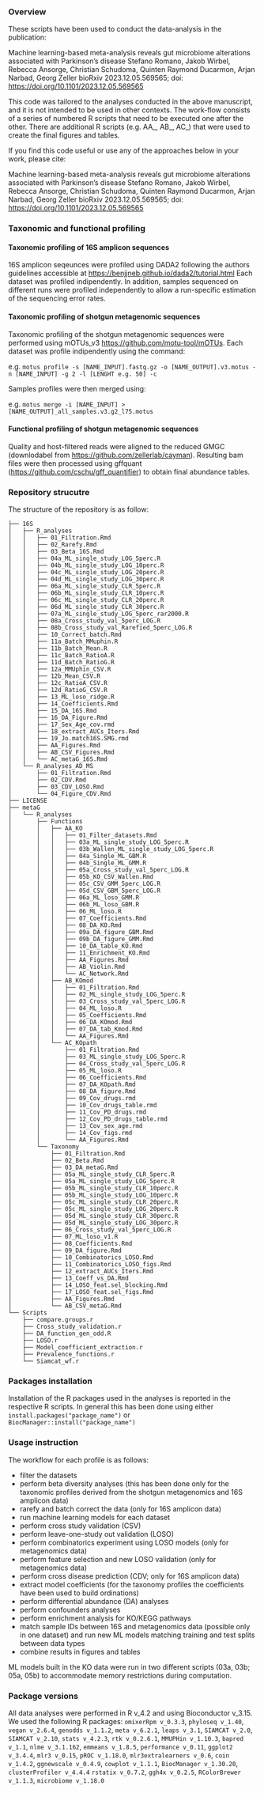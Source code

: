### Overview

These scripts have been used to conduct the data-analysis in the publication:


Machine learning-based meta-analysis reveals gut microbiome alterations associated with Parkinson’s disease
Stefano Romano, Jakob Wirbel, Rebecca Ansorge, Christian Schudoma, Quinten Raymond Ducarmon, Arjan Narbad, Georg Zeller
bioRxiv 2023.12.05.569565; doi: https://doi.org/10.1101/2023.12.05.569565 

This code was tailored to the analyses conducted in the above manuscript, and it is not intended to be used in other contexts.
The work-flow consists of a series of numbered R scripts that need to be executed one after the other. There are additional R scripts (e.g. AA_, AB_, AC_) that were used to create the final figures and tables.

If you find this code useful or use any of the approaches below in your work, please cite:

Machine learning-based meta-analysis reveals gut microbiome alterations associated with Parkinson’s disease
Stefano Romano, Jakob Wirbel, Rebecca Ansorge, Christian Schudoma, Quinten Raymond Ducarmon, Arjan Narbad, Georg Zeller
bioRxiv 2023.12.05.569565; doi: https://doi.org/10.1101/2023.12.05.569565 

### Taxonomic and functional profiling

#### Taxonomic profiling of 16S amplicon sequences
16S amplicon seqeunces were profiled using DADA2 following the authors guidelines accessible at https://benjjneb.github.io/dada2/tutorial.html
Each dataset was profiled indipendently. In addition, samples sequenced on different runs were profiled independently to allow a run-specific estimation of the sequencing error rates.

#### Taxonomic profiling of shotgun metagenomic sequences
Taxonomic profiling of the shotgun metagenomic sequences were performed using mOTUs_v3 https://github.com/motu-tool/mOTUs.
Each dataset was profile indipendently using the command:

e.g. `motus profile -s [NAME_INPUT].fastq.gz -o [NAME_OUTPUT].v3.motus -n [NAME_INPUT] -g 2 -l [LENGHT e.g. 50] -c`

Samples profiles were then merged using:

e.g. `motus merge -i [NAME_INPUT] > [NAME_OUTPUT]_all_samples.v3.g2_l75.motus`

#### Functional profiling of shotgun metagenomic sequences
Quality and host-filtered reads were aligned to the reduced GMGC (downlodabel from https://github.com/zellerlab/cayman).
Resulting bam files were then processed using gffquant (https://github.com/cschu/gff_quantifier) to obtain final abundance tables.


### Repository strucutre

The structure of the repository is as follow:
```
├── 16S
│   ├── R_analyses
│   │   ├── 01_Filtration.Rmd
│   │   ├── 02_Rarefy.Rmd
│   │   ├── 03_Beta_16S.Rmd
│   │   ├── 04a_ML_single_study_LOG_5perc.R
│   │   ├── 04b_ML_single_study_LOG_10perc.R
│   │   ├── 04c_ML_single_study_LOG_20perc.R
│   │   ├── 04d_ML_single_study_LOG_30perc.R
│   │   ├── 06a_ML_single_study_CLR_5perc.R
│   │   ├── 06b_ML_single_study_CLR_10perc.R
│   │   ├── 06c_ML_single_study_CLR_20perc.R
│   │   ├── 06d_ML_single_study_CLR_30perc.R
│   │   ├── 07a_ML_single_study_LOG_5perc_rar2000.R
│   │   ├── 08a_Cross_study_val_5perc_LOG.R
│   │   ├── 08b_Cross_study_val_Rarefied_5perc_LOG.R
│   │   ├── 10_Correct_batch.Rmd
│   │   ├── 11a_Batch_MMuphin.R
│   │   ├── 11b_Batch_Mean.R
│   │   ├── 11c_Batch_RatioA.R
│   │   ├── 11d_Batch_RatioG.R
│   │   ├── 12a_MMUphin_CSV.R
│   │   ├── 12b_Mean_CSV.R
│   │   ├── 12c_RatioA_CSV.R
│   │   ├── 12d_RatioG_CSV.R
│   │   ├── 13_ML_loso_ridge.R
│   │   ├── 14_Coefficients.Rmd
│   │   ├── 15_DA_16S.Rmd
│   │   ├── 16_DA_Figure.Rmd
│   │   ├── 17_Sex_Age_cov.rmd
│   │   ├── 18_extract_AUCs_Iters.Rmd
│   │   ├── 19_Jo.match16S.SMG.rmd
│   │   ├── AA_Figures.Rmd
│   │   ├── AB_CSV_Figures.Rmd
│   │   └── AC_metaG_16S.Rmd
│   └── R_analyses_AD_MS
│       ├── 01_Filtration.Rmd
│       ├── 02_CDV.Rmd
│       ├── 03_CDV_LOSO.Rmd
│       └── 04_Figure_CDV.Rmd
├── LICENSE
├── metaG
│   └── R_analyses
│       ├── Functions
│       │   ├── AA_KO
│       │   │   ├── 01_Filter_datasets.Rmd
│       │   │   ├── 03a_ML_single_study_LOG_5perc.R
│       │   │   ├── 03b_Wallen_ML_single_study_LOG_5perc.R
│       │   │   ├── 04a_Single_ML_GBM.R
│       │   │   ├── 04b_Single_ML_GMM.R
│       │   │   ├── 05a_Cross_study_val_5perc_LOG.R
│       │   │   ├── 05b_KO_CSV_Wallen.Rmd
│       │   │   ├── 05c_CSV_GMM_5perc_LOG.R
│       │   │   ├── 05d_CSV_GBM_5perc_LOG.R
│       │   │   ├── 06a_ML_loso_GMM.R
│       │   │   ├── 06b_ML_loso_GBM.R
│       │   │   ├── 06_ML_loso.R
│       │   │   ├── 07_Coefficients.Rmd
│       │   │   ├── 08_DA_KO.Rmd
│       │   │   ├── 09a_DA_figure_GBM.Rmd
│       │   │   ├── 09b_DA_figure_GMM.Rmd
│       │   │   ├── 10_DA_table_KO.Rmd
│       │   │   ├── 11_Enrichment_KO.Rmd
│       │   │   ├── AA_Figures.Rmd
│       │   │   ├── AB_Violin.Rmd
│       │   │   └── AC_Network.Rmd
│       │   ├── AB_KOmod
│       │   │   ├── 01_Filtration.Rmd
│       │   │   ├── 02_ML_single_study_LOG_5perc.R
│       │   │   ├── 03_Cross_study_val_5perc_LOG.R
│       │   │   ├── 04_ML_loso.R
│       │   │   ├── 05_Coefficients.Rmd
│       │   │   ├── 06_DA_KOmod.Rmd
│       │   │   ├── 07_DA_tab_Kmod.Rmd
│       │   │   └── AA_Figures.Rmd
│       │   └── AC_KOpath
│       │       ├── 01_Filtration.Rmd
│       │       ├── 03_ML_single_study_LOG_5perc.R
│       │       ├── 04_Cross_study_val_5perc_LOG.R
│       │       ├── 05_ML_loso.R
│       │       ├── 06_Coefficients.Rmd
│       │       ├── 07_DA_KOpath.Rmd
│       │       ├── 08_DA_figure.Rmd
│       │       ├── 09_Cov_drugs.rmd
│       │       ├── 10_Cov_drugs_table.rmd
│       │       ├── 11_Cov_PD_drugs.rmd
│       │       ├── 12_Cov_PD_drugs_table.rmd
│       │       ├── 13_Cov_sex_age.rmd
│       │       ├── 14_Cov_figs.rmd
│       │       └── AA_Figures.Rmd
│       └── Taxonomy
│           ├── 01_Filtration.Rmd
│           ├── 02_Beta.Rmd
│           ├── 03_DA_metaG.Rmd
│           ├── 05a_ML_single_study_CLR_5perc.R
│           ├── 05a_ML_single_study_LOG_5perc.R
│           ├── 05b_ML_single_study_CLR_10perc.R
│           ├── 05b_ML_single_study_LOG_10perc.R
│           ├── 05c_ML_single_study_CLR_20perc.R
│           ├── 05c_ML_single_study_LOG_20perc.R
│           ├── 05d_ML_single_study_CLR_30perc.R
│           ├── 05d_ML_single_study_LOG_30perc.R
│           ├── 06_Cross_study_val_5perc_LOG.R
│           ├── 07_ML_loso_v1.R
│           ├── 08_Coefficients.Rmd
│           ├── 09_DA_figure.Rmd
│           ├── 10_Combinatorics_LOSO.Rmd
│           ├── 11_Combinatorics_LOSO_figs.Rmd
│           ├── 12_extract_AUCs_Iters.Rmd
│           ├── 13_Coeff_vs_DA.Rmd
│           ├── 14_LOSO_feat.sel_blocking.Rmd
│           ├── 17_LOSO_feat.sel_figs.Rmd
│           ├── AA_Figures.Rmd
│           └── AB_CSV_metaG.Rmd
└── Scripts
    ├── compare.groups.r
    ├── Cross_study_validation.r
    ├── DA_function_gen_odd.R
    ├── LOSO.r
    ├── Model_coefficient_extraction.r
    ├── Prevalence_functions.r
    └── Siamcat_wf.r
```

### Packages installation

Installation of the R packages used in the analyses is reported in the respective R scripts. In general this has been done using either `install.packages("package_name")` or `BiocManager::install("package_name")`

### Usage instruction

The workflow for each profile is as follows:

   * filter the datasets
   * perform beta diversity analyses (this has been done only for the taxonomic profiles derived from the shotgun metagenomics and 16S amplicon data)
   * rarefy and batch correct the data (only for 16S amplicon data)
   * run machine learning models for each dataset
   * perform cross study validation (CSV)
   * perform leave-one-study out validation (LOSO)
   * perform combinatorics experiment using LOSO models (only for metagenomics data)
   * perform feature selection and new LOSO validation (only for metagenomics data)
   * perform cross disease prediction (CDV; only for 16S amplicon data)
   * extract model coefficients (for the taxonomy profiles the coefficients have been used to build ordinations)
   * perform differential abundance (DA) analyses
   * perform confounders analyses
   * perform enrichment analysis for KO/KEGG pathways 
   * match sample IDs between 16S and metagenomics data (possible only in one dataset) and run new ML models matching training and test splits between data types
   * combine results in figures and tables

ML models built in the KO data were run in two different scripts (03a, 03b; 05a, 05b) to accommodate memory restrictions during computation.

### Package versions

All data analyses were performed in R v_4.2 and using Bioconductor v_3.15. We used the following R packages: `omixerRpm v_0.3.3`, `phyloseq v_1.40`, `vegan v_2.6.4`, `genodds v_1.1.2`, `meta v_6.2.1`, `leaps v_3.1`, `SIAMCAT v_2.0`, `SIAMCAT v_2.10`, `stats v_4.2.3`, `rtk v_0.2.6.1`, `MMUPHin v_1.10.3`, `bapred v_1.1`, `nlme v_3.1.162`, `emmeans v_1.8.5`, `performance v_0.11`, `ggplot2 v_3.4.4`, `mlr3 v_0.15`, `pROC v_1.18.0`, `mlr3extralearners v_0.6`, `coin v_1.4.2`, `ggnewscale v_0.4.9`, `cowplot v_1.1.1`, `BiocManager v_1.30.20`, `clusterProfiler v_4.4.4` `rstatix v_0.7.2`, `ggh4x v_0.2.5`, `RColorBrewer v_1.1.3`, `microbiome v_1.18.0`



